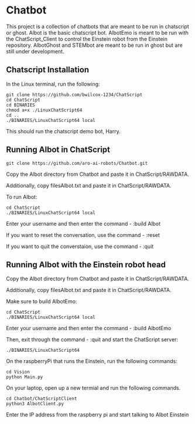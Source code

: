 # Chatbot 

This project is a collection of chatbots that are meant to be run in chatscript or ghost. Albot is the basic chatscript bot. AlbotEmo is meant to be run with the ChatScript_Client to control the Einstein robot from the Einstein repository. AlbotGhost and STEMbot are meant to be run in ghost but are still under development. 

## Chatscript Installation

In the Linux terminal, run the following: 

```
git clone https://github.com/bwilcox-1234/ChatScript
cd ChatScript
cd BINARIES
chmod a+x ./LinuxChatScript64
cd .. 
./BINARIES/LinuxChatScript64 local
``` 
This should run the chatscript demo bot, Harry.


## Running Albot in ChatScript 

```
git clone https://github.com/aro-ai-robots/Chatbot.git
``` 

Copy the Albot directory from Chatbot and paste it in ChatScript/RAWDATA. 

Additionally, copy filesAlbot.txt and paste it in ChatScript/RAWDATA. 

To run Albot: 

```
cd ChatScript
./BINARIES/LinuxChatScript64 local
``` 

Enter your username and then enter the command - :build Albot 

If you want to reset the conversation, use the command - :reset 

If you want to quit the converstaion, use the command - :quit 


## Running Albot with the Einstein robot head

Copy the Albot directory from Chatbot and paste it in ChatScript/RAWDATA. 

Additionally, copy filesAlbot.txt and paste it in ChatScript/RAWDATA. 

Make sure to build AlbotEmo: 

```
cd ChatScript
./BINARIES/LinuxChatScript64 local
```

Enter your username and then enter the command - :build AlbotEmo

Then, exit through the command - :quit and start the ChatScript server:

```
./BINARIES/LinuxChatScript64
```

On the raspberryPi that runs the Einstein, run the following commands:

```
cd Vision
python Main.py
```

On your laptop, open up a new termial and run the following commands.

```
cd Chatbot/ChatScriptClient
python3 AlbotClient.py
```

Enter the IP address from the raspberry pi and start talking to Albot Einstein
